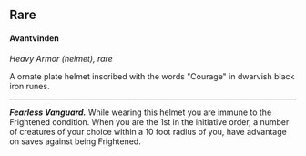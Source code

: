 ## Rare



#### Avantvinden
*Heavy Armor (helmet), rare*

A ornate plate helmet inscribed with the words "Courage" in dwarvish black iron runes.
___
***Fearless Vanguard.*** While wearing this helmet you are immune to the Frightened condition. When you are the 1st in the initiative order,
a number of creatures of your choice within a 10 foot radius of you, have advantage on saves against being Frightened.